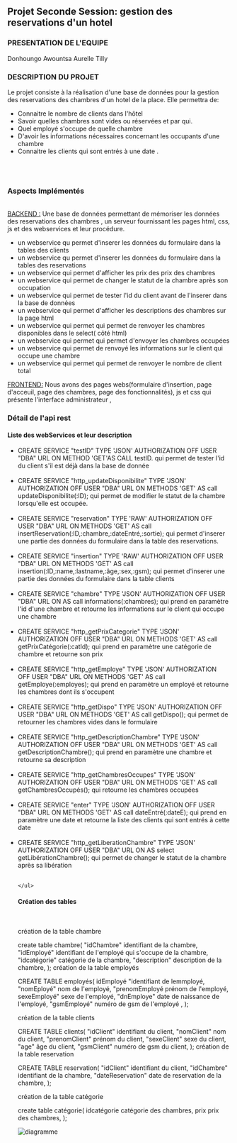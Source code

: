  <h2> Projet Seconde Session: gestion des reservations d'un hotel</h2>

<h3> PRESENTATION DE L'EQUIPE </h3>
<p> Donhoungo Awountsa Aurelle Tilly</p>
<h3> DESCRIPTION DU PROJET </h3>
<p>
    Le projet consiste à la réalisation d'une base de données  pour la gestion des reservations des chambres d'un hotel de la place. Elle permettra de:<br>
<ul>
    <li> Connaitre le nombre de clients dans l'hôtel
    <li> Savoir quelles chambres sont vides ou réservées et par qui.
    <li> Quel employé s'occupe de quelle chambre
    <li> D'avoir les informations nécessaires concernant les occupants d'une chambre
    <li> Connaitre les clients qui sont entrés à une date .
</ul><br><br>
</p>
<h3>Aspects Implémentés</h3>
<p><br>
    <u> BACKEND :</u> Une base de données permettant de mémoriser les données des reservations des chambres , un serveur fournissant les pages html, css, js et des webservices et leur procédure.
    <ul>
        <li>un webservice qu permet d'inserer les données du formulaire dans la tables des clients
        <li> un webservice qu permet d'inserer les données du formulaire dans la tables des reservations
        <li> un webservice qui permet d'afficher les prix des prix des chambres
        <li>un webservice qui permet de changer le statut de la chambre  après son occupation
        <li> un webservice qui permet de tester l'id du client  avant de l'inserer dans la base de données
        <li>un webservice qui permet d'afficher les descriptions des chambres sur la page html
        <li> un webservice qui permet qui permet de renvoyer les chambres disponibles dans le select( côté html)
        <li> un webservice qui permet qui permet d'envoyer les chambres occupées
        <li>un webservice qui permet de renvoyé les informations sur le client qui occupe une chambre
        <li>un webservice qui permet qui permet de renvoyer le nombre de client total
    </ul>
</p>
<p>
    <u> FRONTEND:</u> Nous avons des pages webs(formulaire d'insertion, page d'acceuil, page des chambres, page des fonctionnalités), js et css qui présente l'interface administrateur ,
</p>

<h3> Détail de l'api rest </h3>
<h4> Liste des webServices et leur description </h4>
<p>
    <ul>
        <li> CREATE SERVICE "testID" TYPE 'JSON' AUTHORIZATION OFF USER "DBA" URL ON METHOD 'GET'AS CALL testID. qui permet de tester l'id du client s'il est déjà dans la base de donnée<br><br>
        <li> CREATE SERVICE "http_updateDisponibilite" TYPE 'JSON' AUTHORIZATION OFF USER "DBA" URL ON METHODS 'GET' AS call updateDisponibilite(:ID); qui permet de modifier le statut de la chambre lorsqu'elle est occupée.<br><br>
        <li> CREATE SERVICE "reservation" TYPE 'RAW' AUTHORIZATION OFF USER "DBA" URL ON METHODS 'GET' AS call insertReservation(:ID,:chambre,:dateEntré,:sortie); qui permet d'inserer une partie des données  du formulaire  dans la table des reservations.<br><br>
        <li> CREATE SERVICE "insertion" TYPE 'RAW' AUTHORIZATION OFF USER "DBA" URL ON METHODS 'GET' AS call insertion(:ID,:name,:lastname,:âge,:sex,:gsm); qui permet d'inserer une partie des données du formulaire dans la table clients<br><br>
        <li>CREATE SERVICE "chambre" TYPE 'JSON' AUTHORIZATION OFF USER "DBA" URL ON AS call informations(:chambres); qui prend en paramètre l'id d'une chambre et retourne les informations sur le client qui occupe une chambre<br><br>
        <li> CREATE SERVICE "http_getPrixCategorie" TYPE 'JSON' AUTHORIZATION OFF USER "DBA" URL ON METHODS 'GET' AS call getPrixCatégorie(:catId);
            qui prend en paramètre une catégorie de chambre et retourne son prix<br><br>
        <li> CREATE SERVICE "http_getEmploye" TYPE 'JSON' AUTHORIZATION OFF USER "DBA" URL ON METHODS 'GET' AS call getEmploye(:employes);
            qui prend en paramètre un employé et retourne les chambres dont ils s'occupent<br><br>
        <li>CREATE SERVICE "http_getDispo" TYPE 'JSON' AUTHORIZATION OFF USER "DBA" URL ON METHODS 'GET' AS call getDispo();
            qui permet de retourner les chambres vides dans le formulaire<br><br>
        <li>CREATE SERVICE "http_getDescriptionChambre" TYPE 'JSON' AUTHORIZATION OFF USER "DBA" URL ON METHODS 'GET' AS call getDescriptionChambre();
            qui prend en paramètre une chambre et retourne sa description<br><br>
        <li>CREATE SERVICE "http_getChambresOccupes" TYPE 'JSON' AUTHORIZATION OFF USER "DBA" URL ON METHODS 'GET' AS call getChambresOccupés();
            qui retourne les chambres occupées<br><br>
        <li>CREATE SERVICE "enter" TYPE 'JSON' AUTHORIZATION OFF USER "DBA" URL ON METHODS 'GET' AS call dateEntré(:dateE); qui prend en paramètre une date et retourne la liste des clients qui sont entrés à cette date<br><br>
         <li>CREATE SERVICE "http_getLiberationChambre" TYPE 'JSON' AUTHORIZATION OFF USER "DBA" URL ON AS select getLibérationChambre(); qui permet de changer le statut de la chambre après sa libération <br><br>

    </ul>
</p>
<h4> Création des tables</h4><br>
<p>
 création de la table chambre 

create table chambre(
    "idChambre" identifiant de la chambre,
    "idEmployé" identifiant de l'employé qui s'occupe de la chambre,
    "idcatégorie" catégorie de la chambre,
    "description" description de la chambre,
);
 création de la table employés

CREATE TABLE employés(
    idEmployé "identifiant de lemmployé,
    "nomEployé" nom de l'employé,
    "prenomEmployé prénom de l'employé,
    sexeEmployé" sexe de l'employé,
    "dnEmploye" date de naissance de l'employé,
    "gsmEmployé" numéro de gsm de l'employé ,
);

création de la table clients 

CREATE TABLE clients(
    "idClient" identifiant du client,
    "nomClient" nom du client,
    "prenomClient" prénom du client,
    "sexeClient" sexe du client,
    "age" âge du client,
    "gsmClient" numéro de gsm du client,
    );
création de la table reservation

CREATE TABLE reservation(
    "idClient" identifiant du client,
    "idChambre" identifiant de la chambre,
    "dateReservation" date de reservation de la chambre,
    );

création de la table catégorie

create table catégorie(
    idcatégorie catégorie des chambres,
    prix prix des chambres,
    );
</p>

![diagramme](https://user-images.githubusercontent.com/64193958/90172123-d4a14280-dda2-11ea-83aa-bef514ccffa3.png)
